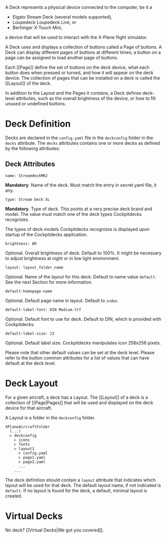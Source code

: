 A Deck represents a physical device connected to the computer, be it a

- Elgato Stream Deck (several models supported),
- Loupedeck Loupedeck Live, or
- Berhinger X-Touch Mini,

a device that will be used to interact with the X-Plane flight simulator.

A Deck uses and displays a collection of buttons called a Page of buttons. A Deck can display different pages of buttons at different times; a button on a page can be assigned to load another page of buttons.

Each [[Page]]  define the set of buttons on the deck device, what each button does when pressed or turned, and how it will appear on the deck device. The collection of pages that can be installed on a deck is called the [[Layout]] of the deck.

In addition to the Layout and the Pages it contains, a Deck defines deck-level attributes, such as the overall brightness of the device, or how to fill unused or undefined buttons.

# Deck Definition

Decks are declared in the `config.yaml` file in the `deckconfig` folder in the `decks` attribute. The `decks` attributes contains one or more decks as defined by the following attributes:

## Deck Attributes

`name: StreamdeckMK2`

**Mandatory**. Name of the deck. Must match the entry in secret.yaml file, it any.

`type: Stream Deck XL`

**Mandatory**. Type of deck. This points at a very precise deck brand and model. The value must match one of the deck types Cockpitdecks recognizes.

The types of deck models Cockpitdecks recognizes is displayed upon startup of the Cockpitdecks application.

`brightness: 80`

Optional. Overall brightness of deck. Default to 100%. It might be necessary to adjust brightness at night or in low light environment.

`layout: layout_folder_name`

Optional. Name of the layout for this deck. Default to name value `default`. See the next Section for more information.

`default-homepage-name`

Optional. Default page name in layout. Default to `index`.

`default-label-font: DIN Medium.ttf`

Optional. Default font to use for deck. Default to DIN, which is provided with Cockpitdecks.

`default-label-size: 13`

Optional. Default label size. Cockpitdecks manipulates icon 256x256 pixels.

Please note that other default values can be set at the deck level. Please refer to the button common attributes for a list of values that can have default at the deck level.

# Deck Layout

For a given aircraft, a deck has a Layout. The [[Layout]] of a deck is a collection of [[Page|Pages]] that will be used and displayed on the deck device for that aircraft.

A Layout is a folder in the `deckconfig` folder.

```
XPlaneAircraftFolder
  (...)
  ⊢ deckconfig
    ⊢ icons
    ⊢ fonts
    ⊢ layout1
      ⊢ config.yaml
      ⊢ page1.yaml
      ⊢ page2.yaml
      ...
    ...
```

The deck definition should contain a `layout` attribute that indicates which layout will be used for that deck. The default layout name, if not indicated is `default`. If no layout is found for the deck, a default, minimal layout is created.

# Virtual Decks

No deck? [[Virtual Decks|We got you covered]].